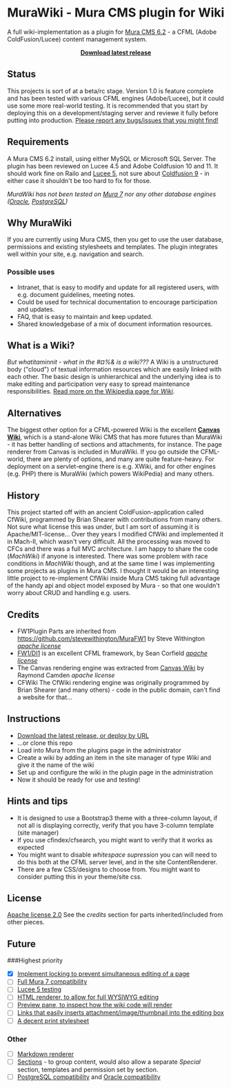 # MuraWiki - Mura CMS plugin for Wiki
A full wiki-implementation as a plugin for [Mura CMS 6.2](http://www.getmura.com/) - a CFML (Adobe ColdFusion/Lucee) content management system.

<p align="center"><strong><a href="https://github.com/fraxen/murawiki/releases">Download latest release</a></strong></p>

## Status
This projects is sort of at a beta/rc stage. Version 1.0 is feature complete and has been tested with various CFML engines (Adobe/Lucee), but it could use some more real-world testing. It is recommended that you start by deploying this on a development/staging server and reviewe it fully before putting into production.
[Please report any bugs/issues that you might find!](https://github.com/fraxen/murawiki/issues)

## Requirements
A Mura CMS 6.2 install, using either MySQL or Microsoft SQL Server. The plugin has been reviewed on Lucee 4.5 and Adobe Coldfusion 10 and 11. It should work fine on Railo and [Lucee 5](https://github.com/fraxen/murawiki/issues/28), not sure about [Coldfusion 9](https://github.com/fraxen/murawiki/issues/29) - in either case it shouldn't be too hard to fix for those.

*MuraWiki has not been tested on [Mura 7](https://github.com/fraxen/murawiki/issues/25) nor any other database engines ([Oracle](https://github.com/fraxen/murawiki/issues/26), [PostgreSQL](https://github.com/fraxen/murawiki/issues/27))*


## Why MuraWiki
If you are currently using Mura CMS, then you get to use the user database, permissions and existing stylesheets and templates. The plugin integrates well within your site, e.g. navigation and search.

### Possible uses
* Intranet, that is easy to modify and update for all registered users, with e.g. document guidelines, meeting notes.
* Could be used for technical documentation to encourage participation and updates.
* FAQ, that is easy to maintain and keep updated.
* Shared knowledgebase of a mix of document information resources.

## What is a Wiki?
*But whatitaminnit - what in the #¤%& is a wiki???* A Wiki is a unstructured body ("cloud") of textual information resources which are easily linked with each other. The basic design is unhierarchical and the underlying idea is to make editing and participation very easy to spread maintenance responsibilities. [Read more on the Wikipedia page for *Wiki*](https://en.wikipedia.org/wiki/Wiki).

## Alternatives
The biggest other option for a CFML-powered Wiki is the excellent **[Canvas Wiki](http://canvas.riaforge.org)**, which is a stand-alone Wiki CMS that has more futures than MuraWiki - it has better handling of sections and attachments, for instance. The page renderer from Canvas is included in MuraWiki.
If you go outside the CFML-world, there are plenty of options, and many are quite feature-heavy. For deployment on a servlet-engine there is e.g. XWiki, and for other engines (e.g. PHP) there is MuraWiki (which powers WikiPedia) and many others.


## History
This project started off with an ancient ColdFusion-application called CfWiki, programmed by Brian Shearer with contributions from many others. Not sure what license this was under, but I am sort of assuming it is Apache/MIT-license...
Over they years I modified CfWiki and implemented it in Mach-II, which wasn't very difficult. All the processing was moved to CFCs and there was a full MVC architecture. I am happy to share the code (*MachWiki*) if anyone is interested.
There was some problem with race conditions in *MachWiki* though, and at the same time I was implementing some projects as plugins in Mura CMS. I thought it would be an interesting little project to re-implement CfWiki inside Mura CMS taking full advantage of the handy api and object model exposed by Mura - so that one wouldn't worry about CRUD and handling e.g. users.


## Credits
* FW1Plugin Parts are inherited from https://github.com/stevewithington/MuraFW1 by Steve Withington _[apache license](https://raw.githubusercontent.com/stevewithington/MuraFW1/develop/license.txt)_
* [FW1/DI1](https://github.com/framework-one/fw1) is an excellent CFML framework, by Sean Corfield _[apache license](https://raw.githubusercontent.com/framework-one/fw1/develop/LICENSE)_
* The Canvas rendering engine was extracted from [Canvas Wiki](http://canvas.riaforge.org/) by Raymond Camden _apache license_
* CFWiki The CfWiki rendering engine was originally programmed by Brian Shearer (and many others) - code in the public domain, can't find a website for that...

## Instructions
* [Download the latest release, or deploy by URL](https://github.com/fraxen/murawiki/releases)
* ...or clone this repo
* Load into Mura from the plugins page in the administrator
* Create a wiki by adding an item in the site manager of type _Wiki_ and give it the name of the wiki
* Set up and configure the wiki in the plugin page in the administration
* Now it should be ready for use and testing!

## Hints and tips
* It is designed to use a Bootstrap3 theme with a three-column layout, if not all is displaying correctly, verify that you have 3-column template (site manager)
* If you use cfindex/cfsearch, you might want to verify that it works as expected
* You might want to disable _whitespace supression_ you can will need to do this both at the CFML server level, and in the site ContentRenderer.
* There are a few CSS/designs to choose from. You might want to consider putting this in your theme/site css.

## License
[Apache license 2.0](https://raw.githubusercontent.com/fraxen/murawiki/master/LICENSE)
See the _credits_ section for parts inherited/included from other pieces.

## Future
###Highest priority
* [x] [Implement locking to prevent simultaneous editing of a page](https://github.com/fraxen/murawiki/issues/24)
* [ ] [Full Mura 7 compatibility](https://github.com/fraxen/murawiki/issues/25)
* [ ] [Lucee 5 testing](https://github.com/fraxen/murawiki/issues/28)
* [ ] [HTML renderer, to allow for full WYSIWYG editing](https://github.com/fraxen/murawiki/issues/30)
* [ ] [Preview pane, to inspect how the wiki code will render](https://github.com/fraxen/murawiki/issues/33)
* [ ] [Links that easily inserts attachment/image/thumbnail into the editing box](https://github.com/fraxen/murawiki/issues/34)
* [ ] [A decent print stylesheet](https://github.com/fraxen/murawiki/issues/36)

### Other
* [ ] [Markdown renderer](https://github.com/fraxen/murawiki/issues/31)
* [ ] [Sections](https://github.com/fraxen/murawiki/issues/32) - to group content, would also allow a separate _Special_ section, templates and permission set by section.
* [ ] [PostgreSQL compatibility](https://github.com/fraxen/murawiki/issues/27) and [Oracle compatibility](https://github.com/fraxen/murawiki/issues/26)
